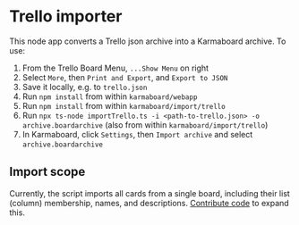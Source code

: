 # Trello importer

This node app converts a Trello json archive into a Karmaboard archive. To use:
1. From the Trello Board Menu, `...Show Menu` on right
2. Select `More`, then `Print and Export`, and `Export to JSON`
3. Save it locally, e.g. to `trello.json`
4. Run `npm install` from within `karmaboard/webapp`
5. Run `npm install` from within `karmaboard/import/trello`
6. Run `npx ts-node importTrello.ts -i <path-to-trello.json> -o archive.boardarchive` (also from within `karmaboard/import/trello`)
7. In Karmaboard, click `Settings`, then `Import archive` and select `archive.boardarchive`

## Import scope

Currently, the script imports all cards from a single board, including their list (column) membership, names, and descriptions. [Contribute code](https://mattermost.github.io/karmaboard/) to expand this.


